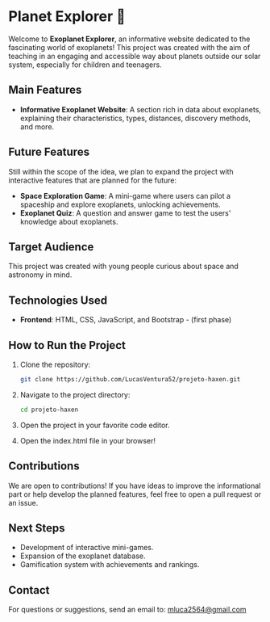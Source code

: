 # Planet Explorer 🚀

Welcome to **Exoplanet Explorer**, an informative website dedicated to the fascinating world of exoplanets! This project was created with the aim of teaching in an engaging and accessible way about planets outside our solar system, especially for children and teenagers.

## Main Features

- **Informative Exoplanet Website**: A section rich in data about exoplanets, explaining their characteristics, types, distances, discovery methods, and more.

## Future Features

Still within the scope of the idea, we plan to expand the project with interactive features that are planned for the future:

- **Space Exploration Game**: A mini-game where users can pilot a spaceship and explore exoplanets, unlocking achievements.
- **Exoplanet Quiz**: A question and answer game to test the users' knowledge about exoplanets.

## Target Audience

This project was created with young people curious about space and astronomy in mind.

## Technologies Used

- **Frontend**: HTML, CSS, JavaScript, and Bootstrap - (first phase)

## How to Run the Project

1. Clone the repository:
   ```bash
   git clone https://github.com/LucasVentura52/projeto-haxen.git
   
2. Navigate to the project directory:
    ```bash
    cd projeto-haxen

3. Open the project in your favorite code editor.

4. Open the index.html file in your browser!

## Contributions
We are open to contributions! If you have ideas to improve the informational part or help develop the planned features, feel free to open a pull request or an issue.

## Next Steps
- Development of interactive mini-games.
- Expansion of the exoplanet database.
- Gamification system with achievements and rankings.
  
## Contact
For questions or suggestions, send an email to: mluca2564@gmail.com
